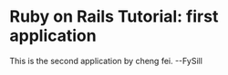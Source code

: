 # Ruby on Rails Tutorial: first application
This is the second application by cheng fei.
			--FySill
